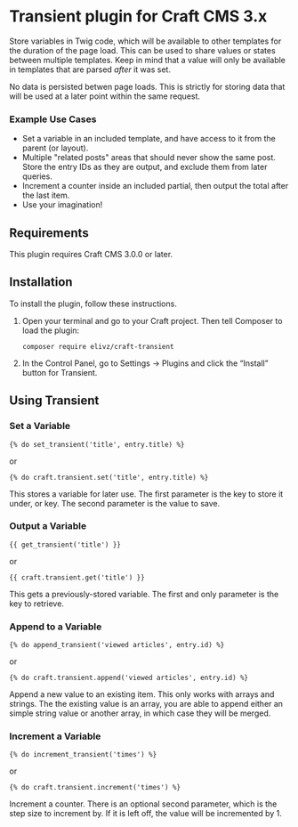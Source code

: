 # Transient plugin for Craft CMS 3.x

Store variables in Twig code, which will be available to other templates for the duration of the page load. This can be used to share values or states between multiple templates. Keep in mind that a value will only be available in templates that are parsed _after_ it was set.

No data is persisted betwen page loads. This is strictly for storing data that will be used at a later point within the same request.

### Example Use Cases

- Set a variable in an included template, and have access to it from the parent (or layout).
- Multiple "related posts" areas that should never show the same post. Store the entry IDs as they are output, and exclude them from later queries.
- Increment a counter inside an included partial, then output the total after the last item.
- Use your imagination!

## Requirements

This plugin requires Craft CMS 3.0.0 or later.

## Installation

To install the plugin, follow these instructions.

1.  Open your terminal and go to your Craft project. Then tell Composer to load the plugin:

        composer require elivz/craft-transient

2.  In the Control Panel, go to Settings → Plugins and click the “Install” button for Transient.

## Using Transient

### Set a Variable

```twig
{% do set_transient('title', entry.title) %}
```

or

```twig
{% do craft.transient.set('title', entry.title) %}
```

This stores a variable for later use. The first parameter is the key to store it under, or key. The second parameter is the value to save.

### Output a Variable

```twig
{{ get_transient('title') }}
```

or

```twig
{{ craft.transient.get('title') }}
```

This gets a previously-stored variable. The first and only parameter is the key to retrieve.

### Append to a Variable

```twig
{% do append_transient('viewed articles', entry.id) %}
```

or

```twig
{% do craft.transient.append('viewed articles', entry.id) %}
```

Append a new value to an existing item. This only works with arrays and strings. The the existing value is an array, you are able to append either an simple string value or another array, in which case they will be merged.

### Increment a Variable

```twig
{% do increment_transient('times') %}
```

or

```twig
{% do craft.transient.increment('times') %}
```

Increment a counter. There is an optional second parameter, which is the step size to increment by. If it is left off, the value will be incremented by 1.
